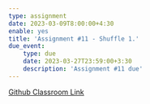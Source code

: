 ```yaml
---
type: assignment
date: 2023-03-09T8:00:00+4:30
enable: yes
title: 'Assignment #11 - Shuffle 1.'
due_event: 
    type: due
    date: 2023-03-27T23:59:00+3:30
    description: 'Assignment #11 due'
---
```


[Github Classroom Link](https://classroom.github.com/a/fiK6VO0C)
